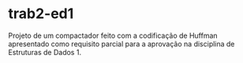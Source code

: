# trab2-ed1
Projeto de um compactador feito com a codificação de Huffman apresentado como requisito parcial para a aprovação na disciplina de Estruturas de Dados 1.
